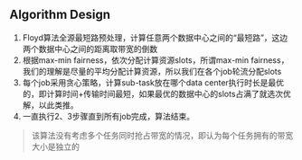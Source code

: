 ## Algorithm Design

1. Floyd算法全源最短路预处理，计算任意两个数据中心之间的“最短路”，这边两个数据中心之间的距离取带宽的倒数
2. 根据max-min fairness，依次分配计算资源slots，所谓max-min fairness，我们的理解是尽量的平均分配计算资源，所以我们在各个job轮流分配slots
3. 每个job采用贪心策略，计算sub-task放在哪个data center执行时长是最优的，即计算时间+传输时间最短，如果最优的数据中心的slots占满了就选次优解，以此类推。
4. 一直执行2、3步骤直到所有job完成，算法结束。


> 该算法没有考虑多个任务同时抢占带宽的情况，即认为每个任务拥有的带宽大小是独立的
